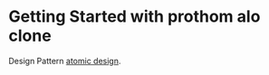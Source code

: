 # Getting Started with prothom alo clone

Design Pattern  [atomic design](https://bradfrost.com/blog/post/atomic-web-design/).